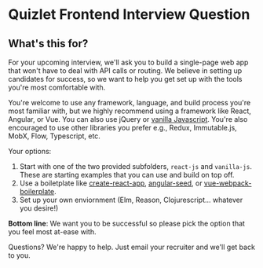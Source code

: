 # Quizlet Frontend Interview Question

## What's this for?
For your upcoming interview, we'll ask you to build a single-page web app that won't have to deal with API calls or routing. We believe in setting up candidates for success, so we want to help you get set up with the tools you're most comfortable with.

You're welcome to use any framework, language, and build process you're most familiar with, but we highly recommend using a framework like React, Angular, or Vue. You can also use jQuery or [vanilla Javascript](http://vanilla-js.com/). You're also encouraged to use other libraries you prefer e.g., Redux, Immutable.js, MobX, Flow, Typescript, etc.

Your options:
1. Start with one of the two provided subfolders,  `react-js` and `vanilla-js`. These are starting examples that you can use and build on top off.
2. Use a boiletplate like [create-react-app](https://github.com/facebookincubator/create-react-app), [angular-seed](https://github.com/angular/angular-seed), or [vue-webpack-boilerplate](https://github.com/vuejs-templates/webpack).
3. Set up your own enviornment (Elm, Reason, Clojurescript... whatever you desire!)

**Bottom line**: We want you to be successful so please pick the option that you feel most at-ease with.

Questions? We're happy to help. Just email your recruiter and we'll get back to you.
